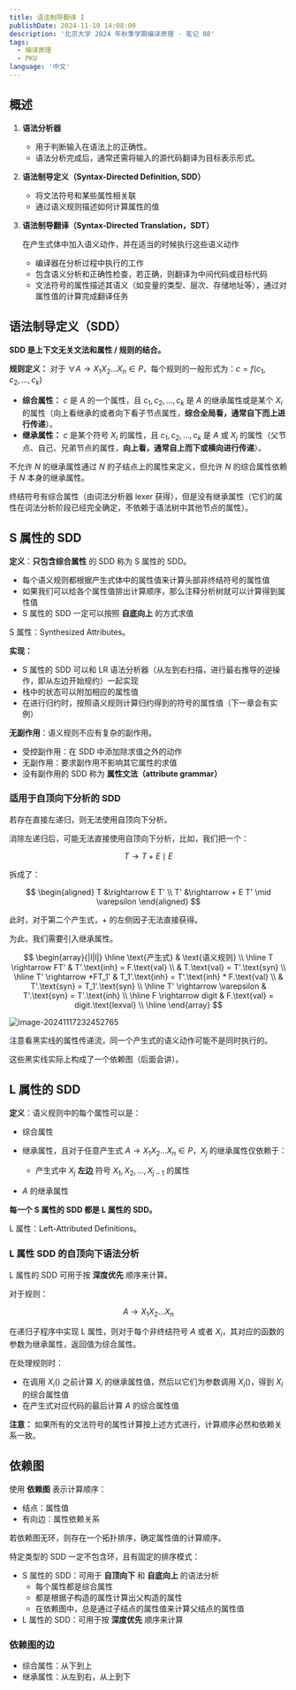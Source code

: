 ```yaml
---
title: 语法制导翻译 I
publishDate: 2024-11-10 14:08:00
description: '北京大学 2024 年秋季学期编译原理 - 笔记 08'
tags:
  - 编译原理
  - PKU
language: '中文'
---
```


## 概述

1. **语法分析器**

    - 用于判断输入在语法上的正确性。
    - 语法分析完成后，通常还需将输入的源代码翻译为目标表示形式。

2. **语法制导定义（Syntax-Directed Definition, SDD）**

    - 将文法符号和某些属性相关联
    - 通过语义规则描述如何计算属性的值

3. **语法制导翻译（Syntax-Directed Translation，SDT）**

    在产生式体中加入语义动作，并在适当的时候执行这些语义动作

    - 编译器在分析过程中执行的工作
    - 包含语义分析和正确性检查，若正确，则翻译为中间代码或目标代码
    - 文法符号的属性描述其语义（如变量的类型、层次、存储地址等），通过对属性值的计算完成翻译任务

## 语法制导定义（SDD）

**SDD 是上下文无关文法和属性 / 规则的结合。**

**规则定义：** 对于 $\forall A \rightarrow X_1 X_2 \ldots X_n \in P$，每个规则的一般形式为：$c = f(c_1, c_2, \ldots, c_k)$

-   **综合属性：** $c$ 是 $A$ 的一个属性，且 $c_1, c_2, \ldots, c_k$ 是 $A$ 的继承属性或是某个 $X_i$ 的属性（向上看继承的或者向下看子节点属性，**综合全局看，通常自下而上进行传递**）。
-   **继承属性：** $c$ 是某个符号 $X_i$ 的属性，且 $c_1, c_2, \ldots, c_k$ 是 $A$ 或 $X_j$ 的属性（父节点、自己、兄弟节点的属性，**向上看，通常自上而下或横向进行传递**）。

不允许 $N$ 的继承属性通过 $N$ 的子结点上的属性来定义，但允许 $N$ 的综合属性依赖于 $N$ 本身的继承属性。

终结符号有综合属性（由词法分析器 lexer 获得），但是没有继承属性（它们的属性在词法分析阶段已经完全确定，不依赖于语法树中其他节点的属性）。

## S 属性的 SDD

**定义**：**只包含综合属性** 的 SDD 称为 S 属性的 SDD。

-   每个语义规则都根据产生式体中的属性值来计算头部非终结符号的属性值
-   如果我们可以给各个属性值排出计算顺序，那么注释分析树就可以计算得到属性值
-   S 属性的 SDD 一定可以按照 **自底向上** 的方式求值

S 属性：Synthesized Attributes。

**实现：**

-   S 属性的 SDD 可以和 LR 语法分析器（从左到右扫描，进行最右推导的逆操作，即从左边开始规约）一起实现
-   栈中的状态可以附加相应的属性值
-   在进行归约时，按照语义规则计算归约得到的符号的属性值（下一章会有实例）

**无副作用**：语义规则不应有复杂的副作用。

-   受控副作用：在 SDD 中添加除求值之外的动作
-   无副作用：要求副作用不影响其它属性的求值
-   没有副作用的 SDD 称为 **属性文法（attribute grammar）**

### 适用于自顶向下分析的 SDD

若存在直接左递归，则无法使用自顶向下分析。

消除左递归后，可能无法直接使用自顶向下分析，比如，我们把一个：

$$
T \rightarrow T + E \mid E
$$

拆成了：

$$
\begin{aligned}
T &\rightarrow E T' \\
T' &\rightarrow + E T' \mid \varepsilon
\end{aligned}
$$

此时，对于第二个产生式，$+$ 的左侧因子无法直接获得。

为此，我们需要引入继承属性。

$$
\begin{array}{|l|l|}
\hline
\text{产生式} & \text{语义规则} \\
\hline
T \rightarrow FT'
    & T'.\text{inh} = F.\text{val} \\
    & T.\text{val} = T'.\text{syn} \\
\hline
T' \rightarrow *FT_1'
    & T_1'.\text{inh} = T'.\text{inh} * F.\text{val} \\
    & T'.\text{syn} = T_1'.\text{syn} \\
\hline
T' \rightarrow \varepsilon
    & T'.\text{syn} = T'.\text{inh} \\
\hline
F \rightarrow digit
    & F.\text{val} = digit.\text{lexval} \\
\hline
\end{array}
$$

![image-20241117232452765](https://cdn.arthals.ink/bed/2024/11/image-20241117232452765-bfba2919e9bc208066e8ed5b0367e4ba.png)

注意看黑实线的属性传递流，同一个产生式的语义动作可能不是同时执行的。

这些黑实线实际上构成了一个依赖图（后面会讲）。

## L 属性的 SDD

**定义**：语义规则中的每个属性可以是：

-   综合属性
-   继承属性，且对于任意产生式 $A \rightarrow X_1 X_2 ... X_n \in P$，$X_j$ 的继承属性仅依赖于：

    -   产生式中 $X_j$ **左边** 符号 $X_1, X_2, ..., X_{j-1}$ 的属性

-   $A$ 的继承属性

**每一个 S 属性的 SDD 都是 L 属性的 SDD。**

L 属性：Left-Attributed Definitions。

### L 属性 SDD 的自顶向下语法分析

L 属性的 SDD 可用于按 **深度优先** 顺序来计算。

对于规则：

$$
A \rightarrow X_1 X_2 ... X_n
$$

在递归子程序中实现 L 属性，则对于每个非终结符号 $A$ 或者 $X_i$，其对应的函数的参数为继承属性，返回值为综合属性。

在处理规则时：

-   在调用 $X_i()$ 之前计算 $X_i$ 的继承属性值，然后以它们为参数调用 $X_i()$，得到 $X_i$ 的综合属性值
-   在产生式对应代码的最后计算 $A$ 的综合属性值

**注意：** 如果所有的文法符号的属性计算按上述方式进行，计算顺序必然和依赖关系一致。

## 依赖图

使用 **依赖图** 表示计算顺序：

-   结点：属性值
-   有向边：属性依赖关系

若依赖图无环，则存在一个拓扑排序，确定属性值的计算顺序。

特定类型的 SDD 一定不包含环，且有固定的排序模式：

-   S 属性的 SDD：可用于 **自顶向下** 和 **自底向上** 的语法分析
    -   每个属性都是综合属性
    -   都是根据子构造的属性计算出父构造的属性
    -   在依赖图中，总是通过子结点的属性值来计算父结点的属性值
-   L 属性的 SDD：可用于按 **深度优先** 顺序来计算

### 依赖图的边

-   综合属性：从下到上
-   继承属性：从左到右，从上到下
